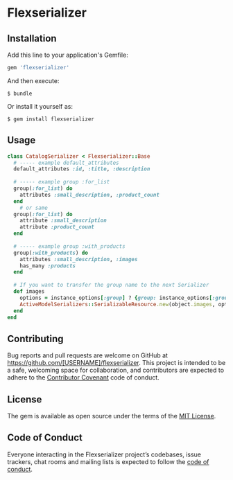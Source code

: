 # Flexserializer

## Installation

Add this line to your application's Gemfile:

```ruby
gem 'flexserializer'
```

And then execute:

    $ bundle

Or install it yourself as:

    $ gem install flexserializer

## Usage

```ruby
class CatalogSerializer < Flexserializer::Base
  # ----- example default_attributes
  default_attributes :id, :title, :description
  
  # ----- example group :for_list
  group(:for_list) do
    attributes :small_description, :product_count
  end
    # or same
  group(:for_list) do
    attribute :small_description
    attribute :product_count
  end
    
  # ----- example group :with_products
  group(:with_products) do
    attributes :small_description, :images
    has_many :products
  end
    
  # If you want to transfer the group name to the next Serializer 
  def images
    options = instance_options[:group] ? {group: instance_options[:group]} : {}
    ActiveModelSerializers::SerializableResource.new(object.images, options).serializable_hash
  end
end
```

## Contributing

Bug reports and pull requests are welcome on GitHub at https://github.com/[USERNAME]/flexserializer. This project is intended to be a safe, welcoming space for collaboration, and contributors are expected to adhere to the [Contributor Covenant](http://contributor-covenant.org) code of conduct.

## License

The gem is available as open source under the terms of the [MIT License](http://opensource.org/licenses/MIT).

## Code of Conduct

Everyone interacting in the Flexserializer project’s codebases, issue trackers, chat rooms and mailing lists is expected to follow the [code of conduct](https://github.com/[USERNAME]/flexserializer/blob/master/CODE_OF_CONDUCT.md).
